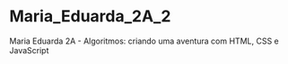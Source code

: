 # Maria_Eduarda_2A_2
Maria Eduarda 2A - Algoritmos: criando uma aventura com HTML, CSS e JavaScript
